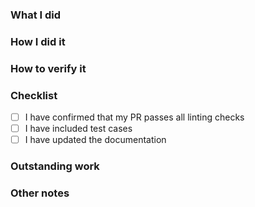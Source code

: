 ### What I did

### How I did it

### How to verify it

### Checklist

- [ ] I have confirmed that my PR passes all linting checks
- [ ] I have included test cases
- [ ] I have updated the documentation
### Outstanding work

### Other notes

